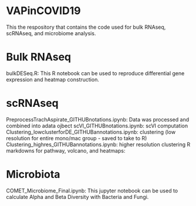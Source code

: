 # VAPinCOVID19
This the respository that contains the code used for bulk RNAseq, scRNAseq, and microbiome analysis.

# Bulk RNAseq
bulkDESeq.R: This R notebook can be used to reproduce differential gene expression and heatmap construction.

# scRNAseq 
PreprocessTrachAspirate_GITHUBnotations.ipynb: Data was processed and combined into adata ojbect
scVI_GITHUBnotations.ipynb: scVI computation
Clustering_lowclusterforDE_GITHUBannotations.ipynb: clustering (low resolution for entire mono/mac group - saved to take to R)
Clustering_highres_GITHUBannotations.ipynb: higher resolution clustering
R markdowns for pathway, volcano, and heatmaps:

# Microbiota
COMET_Microbiome_Final.ipynb: This jupyter notebook can be used to calculate Alpha and Beta Diversity with Bacteria and Fungi.

